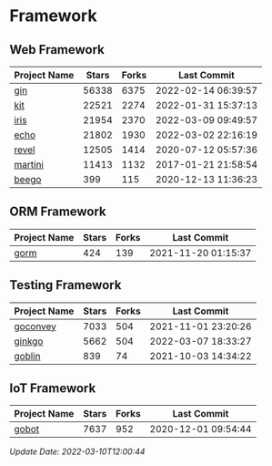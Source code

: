 # Framework

## Web Framework
| Project Name | Stars | Forks | Last Commit |
| ------------ | ----- | ----- | ----------- |
| [gin](https://github.com/gin-gonic/gin) | 56338 | 6375 | 2022-02-14 06:39:57 |
| [kit](https://github.com/go-kit/kit) | 22521 | 2274 | 2022-01-31 15:37:13 |
| [iris](https://github.com/kataras/iris) | 21954 | 2370 | 2022-03-09 09:49:57 |
| [echo](https://github.com/labstack/echo) | 21802 | 1930 | 2022-03-02 22:16:19 |
| [revel](https://github.com/revel/revel) | 12505 | 1414 | 2020-07-12 05:57:36 |
| [martini](https://github.com/go-martini/martini) | 11413 | 1132 | 2017-01-21 21:58:54 |
| [beego](https://github.com/astaxie/beego) | 399 | 115 | 2020-12-13 11:36:23 |

## ORM Framework
| Project Name | Stars | Forks | Last Commit |
| ------------ | ----- | ----- | ----------- |
| [gorm](https://github.com/jinzhu/gorm) | 424 | 139 | 2021-11-20 01:15:37 |

## Testing Framework
| Project Name | Stars | Forks | Last Commit |
| ------------ | ----- | ----- | ----------- |
| [goconvey](https://github.com/smartystreets/goconvey) | 7033 | 504 | 2021-11-01 23:20:26 |
| [ginkgo](https://github.com/onsi/ginkgo) | 5662 | 504 | 2022-03-07 18:33:27 |
| [goblin](https://github.com/franela/goblin) | 839 | 74 | 2021-10-03 14:34:22 |

## IoT Framework
| Project Name | Stars | Forks | Last Commit |
| ------------ | ----- | ----- | ----------- |
| [gobot](https://github.com/hybridgroup/gobot) | 7637 | 952 | 2020-12-01 09:54:44 |

*Update Date: 2022-03-10T12:00:44*